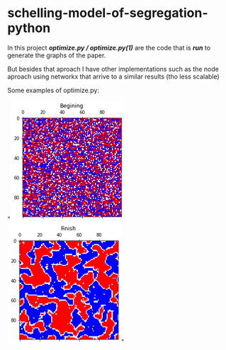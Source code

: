 # schelling-model-of-segregation-python
In this project ***optimize.py / optimize.py(1)*** are the code that is ***run*** to generate the graphs of the paper.

But besides that aproach I have other implementations such as the node aproach using networkx that arrive to a similar results (tho less scalable)

Some examples of optimize.py:

<picture>
  <source media="(prefers-color-scheme: light)" srcset="/images/beggining_65.png">
  <source media="(prefers-color-scheme: dark)" srcset="/images/finish_65.png">

</picture>

"![Beggining for Threshold of 0.65](/images/beggining_65.png) ![Result for Threshold of 0.65](/images/finish_65.png)"
